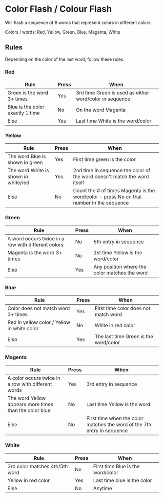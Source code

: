 # Color Flash / Colour Flash

Will flash a sequence of 8 words that represent colors in different colors.

Colors / words: Red, Yellow, Green, Blue, Magenta, White

## Rules
Depending on the color of the last word, follow these rules.

### Red
| Rule | Press | When |
| --- | --- | --- |
| Green is the word 3+ times | Yes | 3rd time Green is used as either word/color in sequence |
| Blue is the color exactly 1 time | No | On the word Magenta |
| Else | Yes | Last time White is the word/color |

### Yellow
| Rule | Press | When |
| --- | --- | --- |
| The word Blue is shown in green | Yes | First time green is the color |
| The word White is shown in white/red | Yes | 2nd time in sequence the color of the word doesn't match the word itself |
| Else | No | Count the # of times Magenta is the word/color - press No on that number in the sequence |

### Green
| Rule | Press | When |
| --- | --- | --- |
| A word occurs twice in a row with different colors | No | 5th entry in sequence |
| Magenta is the word 3+ times | No | 1st time Yellow is the word/color |
| Else | Yes | Any position where the color matches the word |

### Blue
| Rule | Press | When |
| --- | --- | --- |
| Color does not match word 3+ times | Yes | First time color does not match word |
| Red in yellow color / Yellow in white color | No | White in red color |
| Else | Yes | The last time Green is the word/color |

### Magenta
| Rule | Press | When |
| --- | --- | --- |
| A color occurs twice in a row with different words | Yes | 3rd entry in sequence |
| The word Yellow appears more times than the color blue | No | Last time Yellow is the word |
| Else | No | First time when the color matches the word of the 7th entry in sequence |

### White
| Rule | Press | When |
| --- | --- | --- |
| 3rd color matches 4th/5th word | No | First time Blue is the word/color |
| Yellow in red color | Yes | Last time blue is the color |
| Else | No | Anytime |